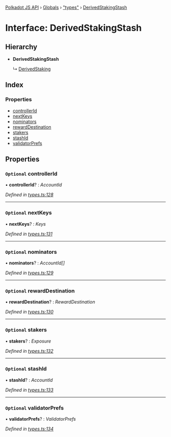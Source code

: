 [Polkadot JS API](../README.md) › [Globals](../globals.md) › ["types"](../modules/_types_.md) › [DerivedStakingStash](_types_.derivedstakingstash.md)

# Interface: DerivedStakingStash

## Hierarchy

* **DerivedStakingStash**

  ↳ [DerivedStaking](_types_.derivedstaking.md)

## Index

### Properties

* [controllerId](_types_.derivedstakingstash.md#optional-controllerid)
* [nextKeys](_types_.derivedstakingstash.md#optional-nextkeys)
* [nominators](_types_.derivedstakingstash.md#optional-nominators)
* [rewardDestination](_types_.derivedstakingstash.md#optional-rewarddestination)
* [stakers](_types_.derivedstakingstash.md#optional-stakers)
* [stashId](_types_.derivedstakingstash.md#optional-stashid)
* [validatorPrefs](_types_.derivedstakingstash.md#optional-validatorprefs)

## Properties

### `Optional` controllerId

• **controllerId**? : *AccountId*

*Defined in [types.ts:128](https://github.com/polkadot-js/api/blob/0a27f63423/packages/api-derive/src/types.ts#L128)*

___

### `Optional` nextKeys

• **nextKeys**? : *Keys*

*Defined in [types.ts:131](https://github.com/polkadot-js/api/blob/0a27f63423/packages/api-derive/src/types.ts#L131)*

___

### `Optional` nominators

• **nominators**? : *AccountId[]*

*Defined in [types.ts:129](https://github.com/polkadot-js/api/blob/0a27f63423/packages/api-derive/src/types.ts#L129)*

___

### `Optional` rewardDestination

• **rewardDestination**? : *RewardDestination*

*Defined in [types.ts:130](https://github.com/polkadot-js/api/blob/0a27f63423/packages/api-derive/src/types.ts#L130)*

___

### `Optional` stakers

• **stakers**? : *Exposure*

*Defined in [types.ts:132](https://github.com/polkadot-js/api/blob/0a27f63423/packages/api-derive/src/types.ts#L132)*

___

### `Optional` stashId

• **stashId**? : *AccountId*

*Defined in [types.ts:133](https://github.com/polkadot-js/api/blob/0a27f63423/packages/api-derive/src/types.ts#L133)*

___

### `Optional` validatorPrefs

• **validatorPrefs**? : *ValidatorPrefs*

*Defined in [types.ts:134](https://github.com/polkadot-js/api/blob/0a27f63423/packages/api-derive/src/types.ts#L134)*
